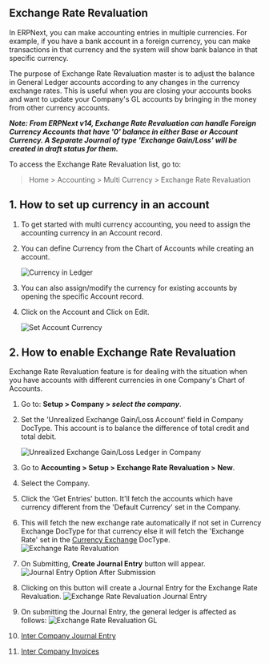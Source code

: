 ## Exchange Rate Revaluation

In ERPNext, you can make accounting entries in multiple currencies. For example, if you have a bank account in a foreign currency, you can make transactions in that currency and the system will show bank balance in that specific currency.

The purpose of Exchange Rate Revaluation master is to adjust the balance in General Ledger accounts according to any changes in the currency exchange rates. This is useful when you are closing your accounts books and want to update your Company's GL accounts by bringing in the money from other currency accounts.

**_Note: From ERPNext v14, Exchange Rate Revaluation can handle Foreign Currency Accounts that have '0' balance in either Base or Account Currency. A Separate Journal of type 'Exchange Gain/Loss' will be created in draft status for them._**

To access the Exchange Rate Revaluation list, go to:

> Home > Accounting > Multi Currency > Exchange Rate Revaluation

## 1\. How to set up currency in an account

1.  To get started with multi currency accounting, you need to assign the accounting currency in an Account record.
2.  You can define Currency from the Chart of Accounts while creating an account.
    
    ![Currency in Ledger](https://docs.erpnext.com/files/currency-in-ledger.png)
    
3.  You can also assign/modify the currency for existing accounts by opening the specific Account record.
    
4.  Click on the Account and Click on Edit.
    
    ![Set Account Currency](https://docs.erpnext.com/files/update-currency-in-ledger.png)
    

## 2\. How to enable Exchange Rate Revaluation

Exchange Rate Revaluation feature is for dealing with the situation when you have accounts with different currencies in one Company's Chart of Accounts.

1.  Go to: **Setup > Company > _select the company_**.
2.  Set the 'Unrealized Exchange Gain/Loss Account' field in Company DocType. This account is to balance the difference of total credit and total debit.
    
    ![Unrealized Exchange Gain/Loss Ledger in Company](https://docs.erpnext.com/files/unrealized-exchange-gain-loss-ledger-in-company.png)
    
3.  Go to **Accounting > Setup > Exchange Rate Revaluation > New**.
    
4.  Select the Company.
5.  Click the 'Get Entries' button. It'll fetch the accounts which have currency different from the 'Default Currency' set in the Company.
6.  This will fetch the new exchange rate automatically if not set in Currency Exchange DocType for that currency else it will fetch the 'Exchange Rate' set in the [Currency Exchange](https://docs.erpnext.com/docs/v13/user/manual/en/accounts/currency-exchange) DocType. ![Exchange Rate Revaluation](https://docs.erpnext.com/files/exchange-rate-revaluation.png)
    
7.  On Submitting, **Create Journal Entry** button will appear. ![Journal Entry Option After Submission](https://docs.erpnext.com/files/exchange-rate-revaluation-submit.png)
    
8.  Clicking on this button will create a Journal Entry for the Exchange Rate Revaluation. ![Exchange Rate Revaluation Journal Entry](https://docs.erpnext.com/files/exchange-rate-revaluation-journal-entry.png)
    
9.  On submitting the Journal Entry, the general ledger is affected as follows: ![Exchange Rate Revaluation GL](https://docs.erpnext.com/files/exchange-rate-revaluation-gl.png)
    

1.  [Inter Company Journal Entry](https://docs.erpnext.com/docs/v13/user/manual/en/accounts/inter-company-journal-entry)
2.  [Inter Company Invoices](https://docs.erpnext.com/docs/v13/user/manual/en/accounts/inter-company-invoices)